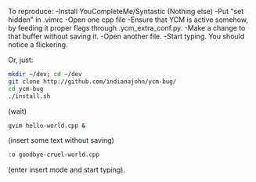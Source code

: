 To reproduce:
-Install YouCompleteMe/Syntastic (Nothing else)
-Put "set hidden" in .vimrc
-Open one cpp file
-Ensure that YCM is active somehow, by feeding it proper flags through .ycm_extra_conf.py.
-Make a change to that buffer without saving it.
-Open another file.
-Start typing.  You should notice a flickering.

Or, just:
```bash
mkdir ~/dev; cd ~/dev
git clone http://github.com/indianajohn/ycm-bug/
cd ycm-bug
./install.sh
```
(wait)
```bash
gvim hello-world.cpp &
```
(insert some text without saving)
```bash
:o goodbye-cruel-world.cpp
```
(enter insert mode and start typing).
